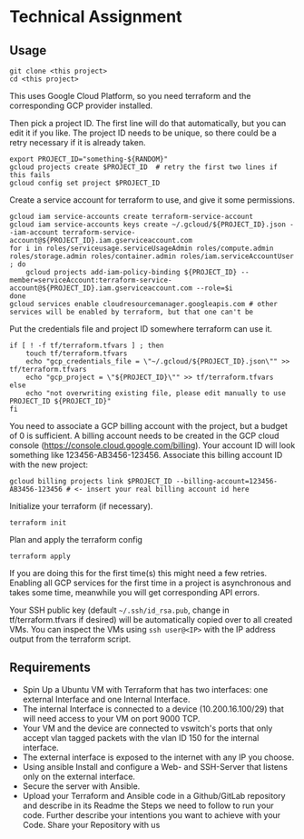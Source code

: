 # Technical Assignment

## Usage

```
git clone <this project>
cd <this project>
```

This uses Google Cloud Platform, so you need terraform and the corresponding
GCP provider installed.

Then pick a project ID. The first line will do that automatically, but you can
edit it if you like. The project ID needs to be unique, so there could be a
retry necessary if it is already taken.
```
export PROJECT_ID="something-${RANDOM}"
gcloud projects create $PROJECT_ID  # retry the first two lines if this fails
gcloud config set project $PROJECT_ID
```

Create a service account for terraform to use, and give it some permissions.
```
gcloud iam service-accounts create terraform-service-account
gcloud iam service-accounts keys create ~/.gcloud/${PROJECT_ID}.json --iam-account terraform-service-account@${PROJECT_ID}.iam.gserviceaccount.com
for i in roles/serviceusage.serviceUsageAdmin roles/compute.admin roles/storage.admin roles/container.admin roles/iam.serviceAccountUser ; do
    gcloud projects add-iam-policy-binding ${PROJECT_ID} --member=serviceAccount:terraform-service-account@${PROJECT_ID}.iam.gserviceaccount.com --role=$i
done
gcloud services enable cloudresourcemanager.googleapis.com # other services will be enabled by terraform, but that one can't be
```

Put the credentials file and project ID somewhere terraform can use it.
```
if [ ! -f tf/terraform.tfvars ] ; then
    touch tf/terraform.tfvars
    echo "gcp_credentials_file = \"~/.gcloud/${PROJECT_ID}.json\"" >> tf/terraform.tfvars
    echo "gcp_project = \"${PROJECT_ID}\"" >> tf/terraform.tfvars
else
    echo "not overwriting existing file, please edit manually to use PROJECT_ID ${PROJECT_ID}"
fi
```

You need to associate a GCP billing account with the project, but a budget of 0
is sufficient. A billing account needs to be created in the GCP cloud console
(https://console.cloud.google.com/billing). Your account ID will look something
like 123456-AB3456-123456. Associate this billing account ID with the new
project:

```
gcloud billing projects link $PROJECT_ID --billing-account=123456-AB3456-123456 # <- insert your real billing account id here
```

Initialize your terraform (if necessary).
```
terraform init
```

Plan and apply the terraform config
```
terraform apply
```
If you are doing this for the first time(s) this might need a few retries.
Enabling all GCP services for the first time in a project is asynchronous and
takes some time, meanwhile you will get corresponding API errors.

Your SSH public key (default `~/.ssh/id_rsa.pub`, change in tf/terraform.tfvars
if desired) will be automatically copied over to all created VMs. You
can inspect the VMs using `ssh user@<IP>` with the IP address output from the
terraform script.



## Requirements
- Spin Up a Ubuntu VM with Terraform that has two interfaces: one external
  Interface and one Internal Interface.
- The internal Interface is connected to a device (10.200.16.100/29) that
  will need access to your VM on port 9000 TCP.
- Your VM and the device are connected to vswitch's ports that only accept
  vlan tagged packets with the vlan ID 150 for the internal interface.
- The external interface is exposed to the internet with any IP you choose.
- Using ansible Install and configure a Web- and SSH-Server that listens
  only on the external interface.
- Secure the server with Ansible.
- Upload your Terraform and Ansible code in a Github/GitLab repository and
  describe in its Readme the Steps we need to follow to run your code.
  Further describe your intentions you want to achieve with your Code. Share
  your Repository with us

